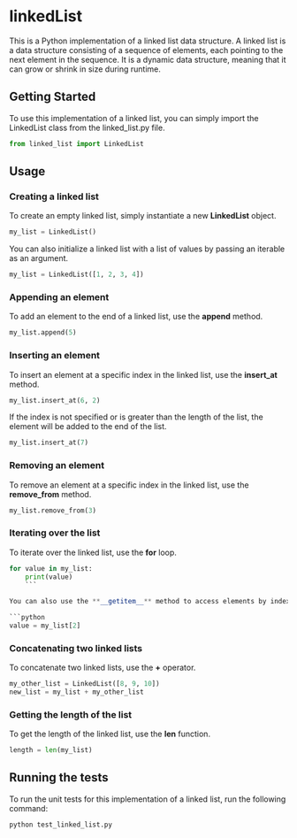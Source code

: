 # linkedList
This is a Python implementation of a linked list data structure. A linked list is a data structure consisting of a sequence of elements, each pointing to the next element in the sequence. It is a dynamic data structure, meaning that it can grow or shrink in size during runtime.

## Getting Started
To use this implementation of a linked list, you can simply import the LinkedList class from the linked_list.py file.

```python
from linked_list import LinkedList
```

## Usage

### Creating a linked list
To create an empty linked list, simply instantiate a new **LinkedList** object.

```python
my_list = LinkedList()
```

You can also initialize a linked list with a list of values by passing an iterable as an argument.

```python
my_list = LinkedList([1, 2, 3, 4])
```


### Appending an element
To add an element to the end of a linked list, use the **append** method.

```python
my_list.append(5)
```


### Inserting an element
To insert an element at a specific index in the linked list, use the **insert_at** method.

```python
my_list.insert_at(6, 2)
```

If the index is not specified or is greater than the length of the list, the element will be added to the end of the list.

```python
my_list.insert_at(7)
```


### Removing an element
To remove an element at a specific index in the linked list, use the **remove_from** method.

```python
my_list.remove_from(3)
```


### Iterating over the list
To iterate over the linked list, use the **for** loop.

```python
for value in my_list:
    print(value)
    ```
    
You can also use the **__getitem__** method to access elements by index.

```python
value = my_list[2]
```


### Concatenating two linked lists
To concatenate two linked lists, use the **+** operator.

```python
my_other_list = LinkedList([8, 9, 10])
new_list = my_list + my_other_list
```


### Getting the length of the list
To get the length of the linked list, use the **len** function.

```python
length = len(my_list)
```

## Running the tests
To run the unit tests for this implementation of a linked list, run the following command:

```terminal
python test_linked_list.py
```
